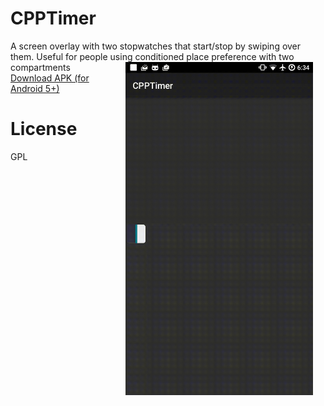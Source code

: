 # CPPTimer
A screen overlay with two stopwatches that start/stop by swiping over them. Useful for people using conditioned place preference with two compartments
<img src="/preview.gif" width="300" align="right" alt="CPPTimer preview on CM14" hspace="20">
<a href="https://github.com/DarkionAvey/CPPTimer/blob/master/app/app-release.apk?raw=true">Download APK (for Android 5+)</a>
# License
GPL


